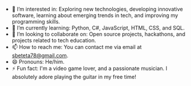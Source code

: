 - 👀 I’m interested in: Exploring new technologies, developing innovative software, learning about emerging trends in tech, and improving my programming skills.
- 🌱 I’m currently learning: Python, C#, JavaScript, HTML, CSS, and SQL.
- 💞️ I’m looking to collaborate on: Open source projects, hackathons, and projects related to tech education.
- 📫 How to reach me: You can contact me via email at sbeteta78@gmail.com.
- 😄 Pronouns: He/him.
- ⚡ Fun fact: I'm a video game lover, and a passionate musician. I absolutely adore playing the guitar in my free time!






<!---
Svbeteta/Svbeteta is a ✨ special ✨ repository because its `README.md` (this file) appears on your GitHub profile.
You can click the Preview link to take a look at your changes.
--->
